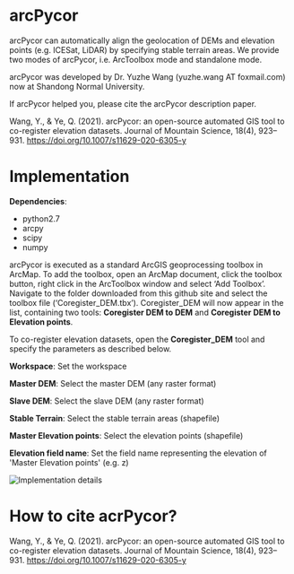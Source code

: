# arcPycor
arcPycor can automatically align the geolocation of DEMs and elevation points (e.g. ICESat, LiDAR) by specifying stable terrain areas. We provide two modes of arcPycor, i.e. ArcToolbox mode and standalone mode.

arcPycor was developed by Dr. Yuzhe Wang (yuzhe.wang AT foxmail.com)  now at Shandong Normal University.

If arcPycor helped you, please cite the arcPycor description paper.

Wang, Y., & Ye, Q. (2021). arcPycor: an open-source automated GIS tool to co-register elevation datasets. Journal of Mountain Science, 18(4), 923–931. https://doi.org/10.1007/s11629-020-6305-y

# Implementation
**Dependencies**:

* python2.7
* arcpy
* scipy
* numpy

arcPycor is executed as a standard ArcGIS geoprocessing toolbox in ArcMap. To add the toolbox, open an ArcMap document, click the toolbox button, right click in the ArcToolbox window and select ‘Add Toolbox’. Navigate to the folder downloaded from this github site and select the toolbox file (‘Coregister_DEM.tbx’). Coregister_DEM will now appear in the list, containing two tools: **Coregister DEM to DEM** and **Coregister DEM to Elevation points**.

To co-register elevation datasets, open the **Coregister_DEM** tool and specify the parameters as described below.

**Workspace**: Set the workspace

**Master DEM**: Select the master DEM (any raster format)

**Slave DEM**: Select the slave DEM (any raster format)

**Stable Terrain**: Select the stable terrain areas (shapefile)

**Master Elevation points**: Select the elevation points (shapefile)

**Elevation field name**: Set the field name representing the elevation of 'Master Elevation points' (e.g. z)

![Implementation details](https://github.com/WangYuzhe/arcPycor/blob/master/fig_implementation.png)

# How to cite acrPycor?
Wang, Y., & Ye, Q. (2021). arcPycor: an open-source automated GIS tool to co-register elevation datasets. Journal of Mountain Science, 18(4), 923–931. https://doi.org/10.1007/s11629-020-6305-y
